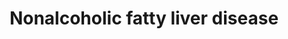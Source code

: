 ---
annotations:
- id: CL:0000182
  parent: native cell
  type: Cell Type Ontology
  value: hepatocyte
- id: DOID:0080208
  parent: genetic disease
  type: Disease Ontology
  value: non-alcoholic fatty liver disease
- id: PW:0000013
  parent: disease pathway
  type: Pathway Ontology
  value: disease pathway
- id: PW:0001413
  parent: disease pathway
  type: Pathway Ontology
  value: liver disease pathway
authors:
- AlexanderPico
- Egonw
description: Nonalcoholic fatty liver disease (NAFLD) is a condition in which too
  much fat is stored in the liver. Nonalcoholic steatohepatitis (NASH) is a type of
  NAFLD marked by liver inflammation, which may progress to scarring and irreversible
  damage similar to that caused by heavy alcohol use. Components of glucose matabolism,
  insulin signaling, inflammation, oxidative stress, ER sgtress and apoptosis are
  all involved and interconnected in the progression of this disease.
last-edited: 2018-10-16
organisms:
- Homo sapiens
redirect_from:
- /index.php/Pathway:WP4396
- /instance/WP4396
revision: null
schema-jsonld:
- '@context': https://schema.org/
  '@id': https://wikipathways.github.io/pathways/WP4396.html
  '@type': Dataset
  creator:
    '@type': Organization
    name: WikiPathways
  description: Nonalcoholic fatty liver disease (NAFLD) is a condition in which too
    much fat is stored in the liver. Nonalcoholic steatohepatitis (NASH) is a type
    of NAFLD marked by liver inflammation, which may progress to scarring and irreversible
    damage similar to that caused by heavy alcohol use. Components of glucose matabolism,
    insulin signaling, inflammation, oxidative stress, ER sgtress and apoptosis are
    all involved and interconnected in the progression of this disease.
  keywords:
  - ADIPOQ
  - ADIPOR1
  - ADIPOR2
  - AKT1
  - AKT2
  - AKT3
  - ATF4
  - Apoptosis
  - BAK1
  - BAX
  - BBC3
  - BID
  - BIM
  - CASP3
  - CASP7
  - CASP8
  - CCL2
  - CDC42
  - CEBPA
  - COX1
  - COX2
  - COX3
  - COX4I1
  - COX4I2
  - COX5A
  - COX5B
  - COX6A1
  - COX6A2
  - COX6B1
  - COX6B2
  - COX6C
  - COX7A1
  - COX7A2
  - COX7A2L
  - COX7B
  - COX7B2
  - COX7C
  - COX8A
  - COX8C
  - CXCL8
  - CYC1
  - CYCS
  - CYP2E1
  - CYTB
  - CxI
  - CxII
  - CxIII
  - CxIV
  - D-glucose
  - DDIT3
  - EIF2AK3
  - EIF2S1
  - ERN1
  - FAS
  - FASLG
  - FXR
  - Fatty Acid Biosynthesis
  - GSK3A
  - GSK3B
  - IKBKB
  - IL1A
  - IL1B
  - IL6
  - IL6R
  - INS
  - INSR
  - IRS1
  - IRS2
  - ITCH
  - Insulin Signaling
  - JNK1
  - JNK2
  - JUN
  - LEP
  - LEPR
  - Lipogenic Enzymes
  - MAP3K11
  - MAP3K5
  - MLX
  - MLXIP
  - MLXIPL
  - NDUFA1
  - NDUFA10
  - NDUFA11
  - NDUFA12
  - NDUFA13
  - NDUFA2
  - NDUFA3
  - NDUFA4
  - NDUFA4L2
  - NDUFA5
  - NDUFA6
  - NDUFA7
  - NDUFA8
  - NDUFA9
  - NDUFAB1
  - NDUFB1
  - NDUFB10
  - NDUFB11
  - NDUFB2
  - NDUFB3
  - NDUFB4
  - NDUFB5
  - NDUFB6
  - NDUFB7
  - NDUFB8
  - NDUFB9
  - NDUFC1
  - NDUFC2
  - NDUFC2-KCTD14
  - NDUFS1
  - NDUFS2
  - NDUFS3
  - NDUFS4
  - NDUFS5
  - NDUFS6
  - NDUFS7
  - NDUFS8
  - NDUFV1
  - NDUFV2
  - NDUFV3
  - NFKB1
  - NR1H3
  - Oxidative Phosphorylation
  - PI3K-AKT Signaling
  - PIK3CA
  - PIK3CB
  - PIK3CD
  - PIK3R1
  - PIK3R2
  - PIK3R3
  - PKLR
  - PPAR Signaling
  - PPARA
  - PRKAA1
  - PRKAA2
  - PRKAB1
  - PRKAB2
  - PRKAG1
  - PRKAG2
  - PRKAG3
  - RAC1
  - RELA
  - ROS
  - RXRA
  - SDHA
  - SDHB
  - SDHC
  - SDHD
  - SMAD7
  - SOCS3
  - SREBF1
  - TCA Cycle
  - TGF Signaling
  - TGFB1
  - TNF
  - TNF Signaling
  - TNFR1
  - TRAF2
  - UQCR10
  - UQCR11
  - UQCRB
  - UQCRC1
  - UQCRC2
  - UQCRFS1
  - UQCRH
  - UQCRHL
  - UQCRQ
  - VCAM1
  - XBP1
  - fatty acids
  - mir21
  - oxysterols
  - selonsertib
  license: CC0
  name: Nonalcoholic fatty liver disease
seo: CreativeWork
title: Nonalcoholic fatty liver disease
wpid: WP4396
---